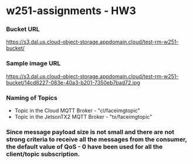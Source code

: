 # w251-assignments - HW3

### Bucket URL
<https://s3.dal.us.cloud-object-storage.appdomain.cloud/test-rm-w251-bucket/>

### Sample image URL
<https://s3.dal.us.cloud-object-storage.appdomain.cloud/test-rm-w251-bucket/14cd8227-083e-40a3-b201-7350eb7bad72.jpg>

### Naming of Topics
-   Topic in the Cloud MQTT Broker - "cl/faceimgtopic"
-   Topic in the JetsonTX2 MQTT Broker - "tx/faceimgtopic"

### Since message payload size is not small and there are not strong criteria to receive all the messages from the consumer, the default value of QoS - 0 have been used for all the client/topic subscription. 